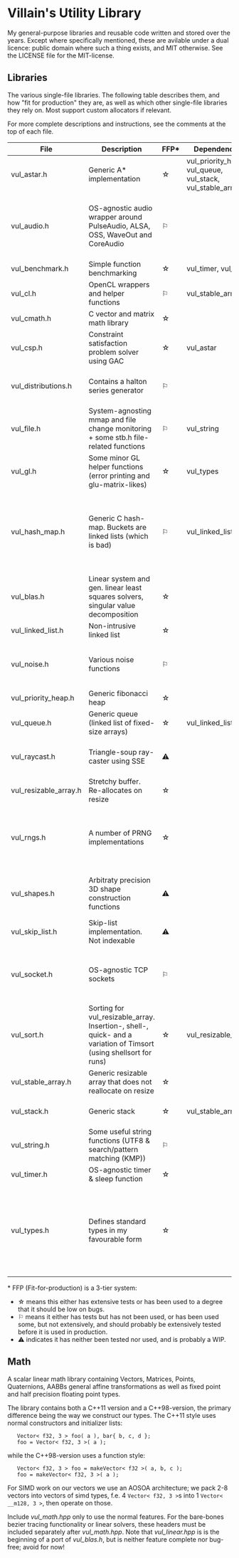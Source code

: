 # Villain's Utility Library
My general-purpose libraries and reusable code written and stored over the years. Except 
where specifically mentioned, these are avilable under a dual licence: public domain
where such a thing exists, and MIT otherwise. See the LICENSE file for the MIT-license.

## Libraries
The various single-file libraries. The following table describes them, and how "fit for production" they are, as well as which other single-file libraries they rely on. Most support custom allocators if relevant.

For more complete descriptions and instructions, see the comments at the top of each file.

| File | Description | FFP\* | Dependencies | Notes |
|------|-------------|-------|--------------|-------|
| vul_astar.h | Generic A\* implementation                                                          | &#9734; | vul_priority_heap, vul_queue, vul_stack, vul_stable_array |
| vul_audio.h | OS-agnostic audio wrapper around PulseAudio, ALSA, OSS, WaveOut and CoreAudio       | &#9872; |   | WIP: OSS is untested, >2 channels is untested. ALSA uses a hack instead of proper polling |
| vul_benchmark.h  | Simple function benchmarking                                                   | &#9734; | vul_timer, vul_sort |   |
| vul_cl.h | OpenCL wrappers and helper functions                                                   | &#9872; | vul_stable_array |   |
| vul_cmath.h | C vector and matrix math library                                                    | &#9734; |  | Needs tests, but used a lot |
| vul_csp.h | Constraint satisfaction problem solver using GAC                                      | &#9734; | vul_astar |  |
| vul_distributions.h | Contains a halton series generator                                          | &#9872; |  | Intended to contain more distributions as the need arises |
| vul_file.h | System-agnosting mmap and file change monitoring + some stb.h file-related functions | &#9872; | vul_string | Has seen some use, but has no tests. OS X file monitoring missing. |
| vul_gl.h | Some minor GL helper functions (error printing and glu-matrix-likes)                   | &#9734; | vul_types | |
| vul_hash_map.h | Generic C hash-map. Buckets are linked lists (which is bad)                      | &#9872; | vul_linked_list | Has seen plenty of use and is stable, but slow (and usage can be annoying. Rewrite coming at some point!) |
| vul_blas.h | Linear system and gen. linear least squares solvers, singular value decomposition    | &#9734; | | |
| vul_linked_list.h | Non-intrusive linked list                                                     | &#9734; | | |
| vul_noise.h | Various noise functions                                                             | &#9872; | | Currently generates gaussian and worley noise only |
| vul_priority_heap.h | Generic fibonacci heap                                                      | &#9734; | | Needs tests |
| vul_queue.h | Generic queue (linked list of fixed-size arrays)                                    | &#9734; | vul_linked_list | |
| vul_raycast.h | Triangle-soup ray-caster using SSE                                                | &#9888; | | WIP (BVH version is incomplete, both untested) |
| vul_resizable_array.h | Stretchy buffer. Re-allocates on resize                                   | &#9734; | |  |
| vul_rngs.h | A number of PRNG implementations                                                     | &#9734; | | The PCG32 function implementation is Apache 2.0 licenced. See comment in source |
| vul_shapes.h | Arbitraty precision 3D shape construction functions                                | &#9888; | | WIP, only supports spheres (by tetrahedron subdivision) |
| vul_skip_list.h | Skip-list implementation. Not indexable                                         | &#9888; | | WIP/Broken |
| vul_socket.h | OS-agnostic TCP sockets                                                            | &#9872; |  | Needs more testing on windows and OS X, but has been used for game jams |
| vul_sort.h | Sorting for vul_resizable_array. Insertion-, shell-, quick- and a variation of Timsort (using shellsort for runs) | &#9734; | vul_resizable_array | |
| vul_stable_array.h | Generic resizable array that does not reallocate on resize                   | &#9734; | | |
| vul_stack.h | Generic stack                                                                       | &#9734; | vul_stable_array | Pointers to elements are stable |
| vul_string.h | Some useful string functions (UTF8 & search/pattern matching (KMP))                | &#9872; | | UTF-8 functions are due stb.h |
| vul_timer.h | OS-agnostic timer & sleep function                                                  | &#9734; | |  |
| vul_types.h | Defines standard types in my favourable form                                        | &#9734; | | Useful if you like the form, horrible otherwise. This is an anti-pattern I should get rid of in the above (and is on the TODO-list) |

\* FFP (Fit-for-production) is a 3-tier system: 

- &#9734; means this either has extensive tests or has been used to a degree that it should be low on bugs.
- &#9872; means it either has tests but has not been used, or has been used some, but not extensively, and should
probably be extensively tested before it is used in production.
- &#9888; indicates it has neither been tested nor used, and is probably a WIP.

## Math
A scalar linear math library containing Vectors, Matrices, Points, Quaternions, AABBs
general affine transformations as well as fixed point and half precision floating 
point types.

The library contains both a C++11 version and a C++98-version, the primary difference
being the way we construct our types. The C++11 style uses normal constructors
and initializer lists:
```
   Vector< f32, 3 > foo( a ), bar{ b, c, d };
   foo = Vector< f32, 3 >( a );
```
while the C++98-version uses a function style:
```
   Vector< f32, 3 > foo = makeVector< f32 >( a, b, c );
   foo = makeVector< f32, 3 >( a );
```

For SIMD work on our vectors we use an AOSOA architecture; we pack 2-8 vectors into
vectors of simd types, f.e. 4 ```Vector< f32, 3 >```s into 1 ```Vector< __m128, 3 >```, then operate
on those. 

Include *vul_math.hpp* only to use the normal features. For the bare-bones bezier tracing functionality
or linear solvers, these headers must be included separately after *vul_math.hpp*. Note that *vul_linear.hpp* 
is is the beginning of a port of *vul_blas.h*, but is neither feature complete nor bug-free; avoid for now!

